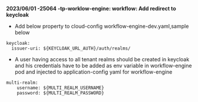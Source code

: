 **2023/06/01  -25064 -tp-worklow-engine: workflow: Add redirect to keycloak**
- Add below property to cloud-config workflow-engine-dev.yaml,sample below
````
keycloak:
  issuer-uri: ${KEYCLOAK_URL_AUTH}/auth/realms/
````  

- A user having access to all tenant realms should be created in keycloak and his credentials have to be added as env variable in workflow-engine pod and injected to application-config yaml for workflow-engine
````
multi-realm:
    username: ${MULTI_REALM_USERNAME}
    password: ${MULTI_REALM_PASSWORD}
````
